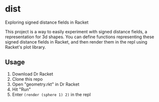 # dist
Exploring signed distance fields in Racket

This project is a way to easily experiment with signed distance fields, a representation for 3d shapes. You can define functions representing these signed distance fields in Racket, and then render them in the repl using Racket's plot library.

## Usage

1. Download Dr Racket
2. Clone this repo
3. Open "geometry.rkt" in Dr Racket
4. Hit "Run"
5. Enter `(render (sphere 1) 2)` in the repl
